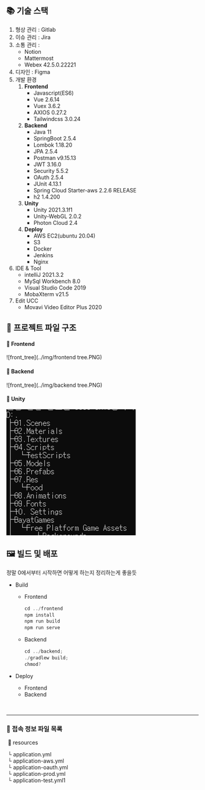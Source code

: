 ## 📚 기술 스택

1. 형상 관리 : Gitlab
2. 이슈 관리 : Jira
3. 소통 관리 : 
   - Notion 
   - Mattermost
   - Webex 42.5.0.22221
4. 디자인 : Figma
5. 개발 환경
   1. **Frontend**
      - Javascript(ES6)
      - Vue 2.6.14
      - Vuex 3.6.2
      - AXIOS 0.27.2
      - Tailwindcss 3.0.24
   2. **Backend**
      - Java 11
      - SpringBoot 2.5.4
      - Lombok 1.18.20
      - JPA 2.5.4
      - Postman v9.15.13
      - JWT 3.16.0
      - Security 5.5.2
      - OAuth 2.5.4
      - JUnit 4.13.1
      - Spring Cloud Starter-aws 2.2.6 RELEASE
      - h2 1.4.200
   3. **Unity**
      - Unity 2021.3.1f1
      - Unity-WebGL 2.0.2
      - Photon Cloud 2.4
   4. **Deploy**
      - AWS EC2(ubuntu 20.04)
      - S3
      - Docker
      - Jenkins
      - Nginx
6. IDE & Tool
   - intelliJ 2021.3.2
   - MySql Workbench 8.0
   - Visual Studio Code 2019
   - MobaXterm v21.5
7. Edit UCC 
   - Movavi Video Editor Plus 2020



## 💾 프로젝트 파일 구조

#### 🎨 Frontend
![front_tree](../img/frontend tree.PNG)



#### 🧶 Backend
![front_tree](../img/backend tree.PNG)



#### 🧵 Unity
![front_tree](../img/Unity.PNG)



## 🖼 빌드 및 배포

정말 0에서부터 시작하면 어떻게 하는지 정리하는게 좋을듯

- Build
  - Frontend
  
    ``` javascript
    cd ../frontend
    npm install
    npm run build
    npm run serve
    ```
  
  - Backend
  
    ``` java
    cd ../backend;
    ./gradlew build;
    chmod?
    ```
  
- Deploy
  - Frontend
  - Backend

<br/>

---

### 📑 접속 정보 파일 목록

​	📁 resources

​		└ application.yml <br/>
​		└ application-aws.yml <br/>
​		└ application-oauth.yml <br/>
​		└ application-prod.yml <br/>
​		└ application-test.yml1 <br/>
